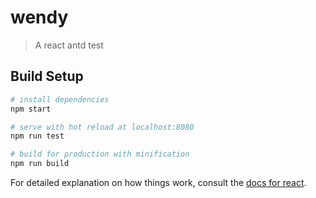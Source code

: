 # wendy
> A react antd test

## Build Setup

``` bash
# install dependencies
npm start

# serve with hot reload at localhost:8080
npm run test

# build for production with minification
npm run build

```

For detailed explanation on how things work, consult the [docs for react](https://reactjs.org/docs).
